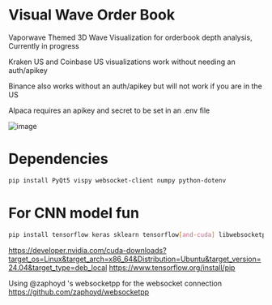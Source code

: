 # Visual Wave Order Book

Vaporwave Themed 3D Wave Visualization for orderbook depth analysis, Currently in progress

Kraken US and Coinbase US visualizations work without needing an auth/apikey

Binance also works without an auth/apikey but will not work if you are in the US

Alpaca requires an apikey and secret to be set in an .env file

![image](https://github.com/user-attachments/assets/32edec6b-3f94-4cc0-b2a0-b7daa8679c2d)

# Dependencies

```bash
pip install PyQt5 vispy websocket-client numpy python-dotenv
```

# For CNN model fun

```bash
pip install tensorflow keras sklearn tensorflow[and-cuda] libwebsocketpp-dev pybind11-dev pybind11 libboost-all-dev
```

https://developer.nvidia.com/cuda-downloads?target_os=Linux&target_arch=x86_64&Distribution=Ubuntu&target_version=24.04&target_type=deb_local
https://www.tensorflow.org/install/pip


Using @zaphoyd 's websocketpp for the websocket connection
https://github.com/zaphoyd/websocketpp
